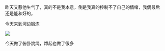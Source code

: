 昨天又惹他生气了，真的不是我本意，倒是我真的控制不了自己的情绪，我俩最后还是能和好的，

今天来到河边锻炼

![](http://upload-images.jianshu.io/upload_images/6904315-3ce84d3ddc67b34f.jpg?imageMogr2/auto-orient/strip%7CimageView2/2/w/1080/q/50)

今天做了俯卧跳绳，蹲起也做了很多
